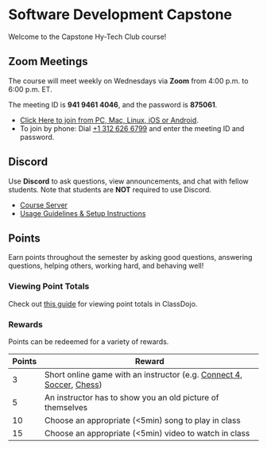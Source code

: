 # Software Development Capstone
Welcome to the Capstone Hy-Tech Club course!

## Zoom Meetings
The course will meet weekly on Wednesdays via **Zoom** from 4:00 p.m. to 6:00 p.m. ET.

The meeting ID is **941 9461 4046**, and the password is **875061**.

- [Click Here to join from PC, Mac, Linux, iOS or Android](https://hyland.zoom.us/j/94194614046?pwd=S1pQVGgwam1DTVB6dVZsZHJPWG1zdz09).
- To join by phone: Dial [+1 312 626 6799](tel:+13126266799) and enter the meeting ID and password.

## Discord
Use **Discord** to ask questions, view announcements, and chat with fellow students. Note that students are **NOT** required to use Discord.

- [Course Server](https://discord.com/channels/755095534922105002/)
- [Usage Guidelines & Setup Instructions](https://hylandtechclub.com/DiscordUse)

## Points
Earn points throughout the semester by asking good questions, answering questions, helping others, working hard, and behaving well!

### Viewing Point Totals
Check out [this guide](https://hylandtechclub.com/ClassDojoPoints) for viewing point totals in ClassDojo.

### Rewards
Points can be redeemed for a variety of rewards.

| Points | Reward |
| -- | -- |
| 3 | Short online game with an instructor (e.g. [Connect 4](https://www.mathsisfun.com/games/connect4.html), [Soccer](https://www.agame.com/game/1-on-1-soccer-classic), [Chess](https://lichess.org/setup/friend)) |
| 5 | An instructor has to show you an old picture of themselves |
| 10 | Choose an appropriate (<5min) song to play in class |
| 15 | Choose an appropriate (<5min) video to watch in class |